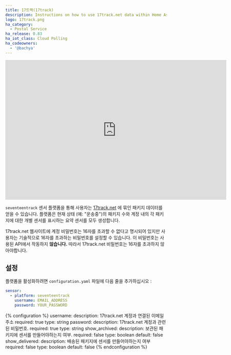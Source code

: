 ```yaml
---
title: 17트랙(17track)
description: Instructions on how to use 17track.net data within Home Assistant
logo: 17track.png
ha_category:
  - Postal Service
ha_release: 0.83
ha_iot_class: Cloud Polling
ha_codeowners:
  - '@bachya'
---
```


<div class='videoWrapper'>
<iframe width="690" height="437" src="https://www.youtube.com/embed/niWKm7GVygU?list=PLWlpiQXaMerTyzl_Pe1PEloZTj9MoU5cl" frameborder="0" allow="accelerometer; autoplay; encrypted-media; gyroscope; picture-in-picture" allowfullscreen></iframe>
</div>

`seventeentrack` 센서 플랫폼을 통해 사용자는 [17track.net](https://www.17track.net/en) 에 묶인 패키지 데이터를 얻을 수 있습니다. 플랫폼은 현재 상태 (예: "운송중")의 패키지 수와 계정 내의 각 패키지에 대한 개별 센서를 표시하는 요약 센서를 모두 생성합니다.

<div class='note warning'>

17track.net 웹사이트에 계정 비밀번호는 16자를 초과할 수 없다고 명시되어 있지만 사용자는 기술적으로 16자를 초과하는 비밀번호를 설정할 수 있습니다. 이 비밀번호는 사용된 API에서 작동하지 **않습니다.** 따라서 17track.net 비밀번호는 16자를 초과하지 않아야합니다.

</div>

## 설정

플랫폼을 활성화하려면 `configuration.yaml` 파일에 다음 줄을 추가하십시오 : 

```yaml
sensor:
  - platform: seventeentrack
    username: EMAIL_ADDRESS
    password: YOUR_PASSWORD
```

{% configuration %}
username:
  description: 17track.net 계정과 연결된 이메일 주소
  required: true
  type: string
password:
  description: 17track.net 계정과 관련된 비밀번호.
  required: true
  type: string
show_archived:
  description: 보관된 패키지에 센서를 만들어야하는지 여부.
  required: false
  type: boolean
  default: false
show_delivered:
  description: 배송된 패키지에 센서를 만들어야하는지 여부
  required: false
  type: boolean
  default: false
{% endconfiguration %}
